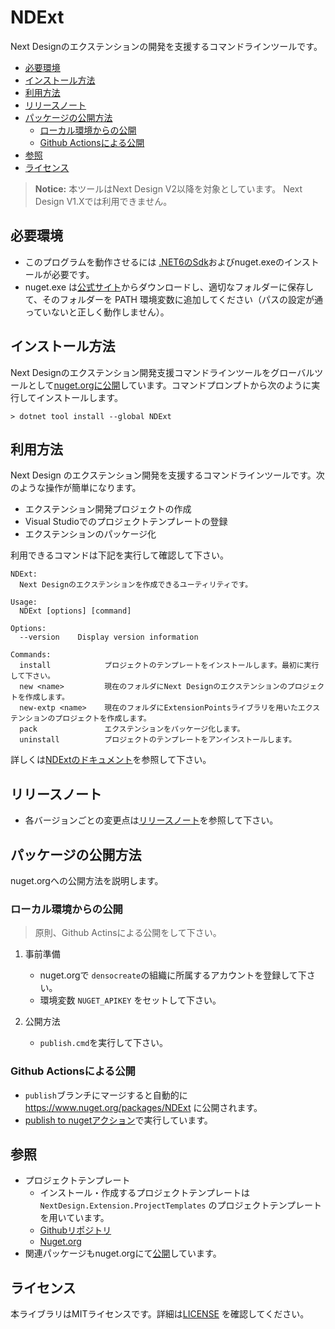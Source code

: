 # NDExt 
Next Designのエクステンションの開発を支援するコマンドラインツールです。

- [必要環境](#必要環境)
- [インストール方法](#インストール方法)
- [利用方法](#利用方法)
- [リリースノート](#リリースノート)
- [パッケージの公開方法](#パッケージの公開方法)
  - [ローカル環境からの公開](#ローカル環境からの公開)
  - [Github Actionsによる公開](#github-actionsによる公開)
- [参照](#参照)
- [ライセンス](#ライセンス)

> **Notice:**
> 本ツールはNext Design V2以降を対象としています。
> Next Design V1.Xでは利用できません。

## 必要環境
* このプログラムを動作させるには [.NET6のSdk](https://dotnet.microsoft.com/ja-jp/download/dotnet/6.0)およびnuget.exeのインストールが必要です。
* nuget.exe は[公式サイト](https://www.nuget.org/downloads)からダウンロードし、適切なフォルダーに保存して、そのフォルダーを PATH 環境変数に追加してください（パスの設定が通っていないと正しく動作しません）。

## インストール方法
Next Designのエクステンション開発支援コマンドラインツールをグローバルツールとして[nuget.orgに公開](https://www.nuget.org/packages/NDExt/)しています。コマンドプロンプトから次のように実行してインストールします。
```
> dotnet tool install --global NDExt 
```  

## 利用方法
Next Design のエクステンション開発を支援するコマンドラインツールです。次のような操作が簡単になります。

* エクステンション開発プロジェクトの作成
* Visual Studioでのプロジェクトテンプレートの登録
* エクステンションのパッケージ化

利用できるコマンドは下記を実行して確認して下さい。

```
NDExt:
  Next Designのエクステンションを作成できるユーティリティです。

Usage:
  NDExt [options] [command]

Options:
  --version    Display version information

Commands:
  install            プロジェクトのテンプレートをインストールします。最初に実行して下さい。
  new <name>         現在のフォルダにNext Designのエクステンションのプロジェクトを作成します。
  new-extp <name>    現在のフォルダにExtensionPointsライブラリを用いたエクステンションのプロジェクトを作成します。
  pack               エクステンションをパッケージ化します。
  uninstall          プロジェクトのテンプレートをアンインストールします。
```

詳しくは[NDExtのドキュメント](https://docs.nextdesign.app/extension/docs/tools/ndext/intro)を参照して下さい。


## リリースノート
* 各バージョンごとの変更点は[リリースノート](https://docs.nextdesign.app/extension/docs/tools/ndext/releasenote)を参照して下さい。


## パッケージの公開方法
nuget.orgへの公開方法を説明します。

### ローカル環境からの公開

> 原則、Github Actinsによる公開をして下さい。

1. 事前準備
   * nuget.orgで `densocreate`の組織に所属するアカウントを登録して下さい。
   * 環境変数 `NUGET_APIKEY` をセットして下さい。

2. 公開方法
   * `publish.cmd`を実行して下さい。

### Github Actionsによる公開
* `publish`ブランチにマージすると自動的に https://www.nuget.org/packages/NDExt に公開されます。
* [publish to nugetアクション](https://github.com/denso-create/NextDesign-NDExt/actions/workflows/publish.yml)で実行しています。

## 参照
* プロジェクトテンプレート
  * インストール・作成するプロジェクトテンプレートは `NextDesign.Extension.ProjectTemplates` のプロジェクトテンプレートを用いています。
  * [Githubリポジトリ](https://github.com/denso-create/NextDesign-Extension-ProjectTemplates)
  * [Nuget.org](https://www.nuget.org/packages/NextDesign.Extension.ProjectTemplates/)
*  関連パッケージもnuget.orgにて[公開](https://www.nuget.org/profiles/densocreate)しています。


## ライセンス
本ライブラリはMITライセンスです。詳細は[LICENSE](./LICENSE) を確認してください。
